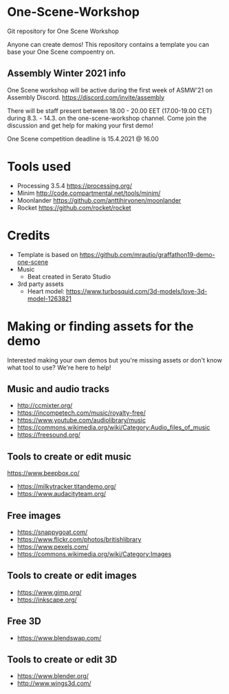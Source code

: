 # One-Scene-Workshop
Git repository for One Scene Workshop

Anyone can create demos! This repository contains a template you can base your One Scene compoentry on.

## Assembly  Winter 2021 info
One Scene workshop will be active during the first week of ASMW'21 on Assembly Discord. https://discord.com/invite/assembly

There will be staff present between 18.00 - 20.00 EET (17.00-19.00 CET) during 8.3. - 14.3. on the one-scene-workshop channel. Come join the discussion and get help for making your first demo!

One Scene competition deadline is 15.4.2021 @ 16.00


# Tools used
 - Processing 3.5.4 https://processing.org/
 - Minim http://code.compartmental.net/tools/minim/
 - Moonlander https://github.com/anttihirvonen/moonlander
 - Rocket https://github.com/rocket/rocket

# Credits
- Template is based on https://github.com/mrautio/graffathon19-demo-one-scene
- Music
  - Beat created in Serato Studio
- 3rd party assets
  - Heart model: https://www.turbosquid.com/3d-models/love-3d-model-1263821

# Making or finding assets for the demo
Interested making your own demos but you're missing assets or don't know what tool to use? We're here to help!
## Music and audio tracks
- http://ccmixter.org/
- https://incompetech.com/music/royalty-free/
- https://www.youtube.com/audiolibrary/music
- https://commons.wikimedia.org/wiki/Category:Audio_files_of_music
- https://freesound.org/
## Tools to create or edit music
https://www.beepbox.co/
- https://milkytracker.titandemo.org/
- https://www.audacityteam.org/
## Free images
- https://snappygoat.com/
- https://www.flickr.com/photos/britishlibrary
- https://www.pexels.com/
- https://commons.wikimedia.org/wiki/Category:Images
## Tools to create or edit images
- https://www.gimp.org/
- https://inkscape.org/
## Free 3D
- https://www.blendswap.com/
## Tools to create or edit 3D
- https://www.blender.org/
- http://www.wings3d.com/
